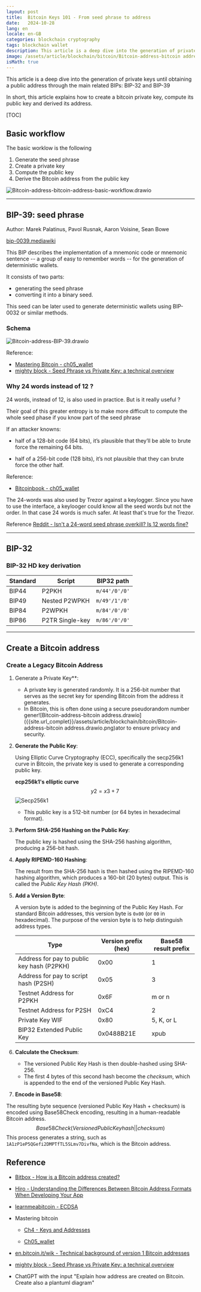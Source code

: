 ```yaml
---
layout: post
title:  Bitcoin Keys 101 - From seed phrase to address
date:   2024-10-28
lang: en
locale: en-GB
categories: blockchain cryptography
tags: blockchain wallet
description: This article is a deep dive into the generation of private keys until obtaining a public address through the main related BIPs - BIP-32 and BIP-39
image: /assets/article/blockchain/bitcoin/Bitcoin-address-bitcoin address.drawio.png
isMath: true
---
```


This article is a deep dive into the generation of private keys until obtaining a public address through the main related BIPs: BIP-32 and BIP-39

In short, this article explains how to create a bitcoin private key, compute its public key and derived its address.

[TOC]



## Basic workflow

The basic worklow is the following

1) Generate the seed phrase
2) Create a private key
3) Compute the public key
4) Derive the Bitcoin address from the public key

![Bitcoin-address-bitcoin-address-basic-workflow.drawio]({{site.url_complet}}/assets/article/blockchain/bitcoin/Bitcoin-address-bitcoin-address-basic-workflow.drawio.png)

------

## BIP-39: seed phrase

Author: Marek Palatinus, Pavol Rusnak, Aaron Voisine, Sean Bowe

[bip-0039.mediawiki](https://github.com/bitcoin/bips/blob/master/bip-0039.mediawiki)

This BIP describes the implementation of a mnemonic code or mnemonic sentence -- a group of easy to remember words -- for the generation of deterministic wallets.

It consists of two parts:

-  generating the seed phrase
- converting it into a binary seed. 



This seed can be later used to generate deterministic wallets using BIP-0032 or similar methods.

### Schema

![Bitcoin-address-BIP-39.drawio]({{site.url_complet}}/assets/article/blockchain/bitcoin/Bitcoin-address-BIP-39.drawio.png)



Reference:

- [Mastering Bitcoin - ch05_wallet](https://github.com/bitcoinbook/bitcoinbook/blob/6d1c26e1640ae32b28389d5ae4caf1214c2be7db/ch05_wallets.adoc#L315)
- [mighty block - Seed Phrase vs Private Key: a technical overview](https://mightyblock.co/blog/seed-phrase-vs-private-key-a-technical-overview/)

### Why 24 words instead of 12 ?

24 words, instead of 12, is also used in practice. But is it really useful ?

Their goal of this greater entropy is to make more difficult to compute the whole seed phase if you know part of the seed phrase

If an attacker knowns:

-  half of a 128-bit code (64 bits), it’s plausible that they’ll be able to brute force the remaining 64 bits.

- half of a 256-bit code (128 bits), it’s not plausible that they can brute force the other half.

Reference:

- [Bitcoinbook - ch05_wallet](https://github.com/bitcoinbook/bitcoinbook/blob/6d1c26e1640ae32b28389d5ae4caf1214c2be7db/ch05_wallets.adoc#L315)

The 24-words was also used by Trezor against a keylogger. Since you have to use the interface, a keylooger could know all the seed words but not the order. In that case 24 words is much safer. At least  that's true for the Trezor. 

Reference [Reddit - Isn't a 24-word seed phrase overkill? Is 12 words fine?](https://www.reddit.com/r/Bitcoin/comments/rnr08u/comment/hpu27n0/?utm_source=share&utm_medium=web3x&utm_name=web3xcss&utm_term=1&utm_content=share_button)

------

## BIP-32

### BIP-32 HD key derivation

| Standard | Script          | BIP32 path    |
| -------- | --------------- | ------------- |
| BIP44    | P2PKH           | `m/44'/0'/0'` |
| BIP49    | Nested P2WPKH   | `m/49'/1'/0'` |
| BIP84    | P2WPKH          | `m/84'/0'/0'` |
| BIP86    | P2TR Single-key | `m/86'/0'/0'` |

------

## Create a Bitcoin address

### Create a Legacy Bitcoin Address

1. Generate a Private Key**:

   - A private key is generated randomly. It is a 256-bit number that serves as the secret key for spending Bitcoin from the address it generates.
   - In Bitcoin, this is often done using a secure pseudorandom number gener![Bitcoin-address-bitcoin address.drawio]({{site.url_complet}}/assets/article/blockchain/bitcoin/Bitcoin-address-bitcoin address.drawio.png)ator to ensure privacy and security.

   

2. **Generate the Public Key**:

   Using Elliptic Curve Cryptography (ECC), specifically the secp256k1 curve in Bitcoin, the private key is used to generate a corresponding public key.

   **ecp256k1's elliptic curve**
   $$
    y2 = x3 + 7 
   $$
   ![Secp256k1]({{site.url_complet}}/assets/article/blockchain/bitcoin/Secp256k1.png)

   - This public key is a 512-bit number (or 64 bytes in hexadecimal format).

3. **Perform SHA-256 Hashing on the Public Key**:

   The public key is hashed using the SHA-256 hashing algorithm, producing a 256-bit hash.

4. **Apply RIPEMD-160 Hashing**:

   The result from the SHA-256 hash is then hashed using the RIPEMD-160 hashing algorithm, which produces a 160-bit (20 bytes) output. This is called the *Public Key Hash (PKH)*.

5. **Add a Version Byte**:

   A version byte is added to the beginning of the Public Key Hash. For standard Bitcoin addresses, this version byte is `0x00` (or `00` in hexadecimal). The purpose of the version byte is to help distinguish address types.

   | Type                                       | Version prefix (hex) | Base58 result prefix |
   | ------------------------------------------ | -------------------- | -------------------- |
   | Address for pay to public key hash (P2PKH) | 0x00                 | 1                    |
   | Address for pay to script hash (P2SH)      | 0x05                 | 3                    |
   | Testnet Address for P2PKH                  | 0x6F                 | m or n               |
   | Testnet Address for P2SH                   | 0xC4                 | 2                    |
   | Private Key WIF                            | 0x80                 | 5, K, or L           |
   | BIP32 Extended Public Key                  | 0x0488B21E           | xpub                 |

6. **Calculate the Checksum**:

   - The versioned Public Key Hash is then double-hashed using SHA-256.
   - The first 4 bytes of this second hash become the *checksum*, which is appended to the end of the versioned Public Key Hash.

7. **Encode in Base58**:

The resulting byte sequence (versioned Public Key Hash + checksum) is encoded using Base58Check encoding, resulting in a human-readable Bitcoin address.
$$
Base58Check(Versioned Public Key hash||checksum)
$$
This process generates a string, such as `1A1zP1eP5QGefi2DMPTfTL5SLmv7DivfNa`, which is the Bitcoin address.

## Reference

- [Bitbox - How is a Bitcoin address created?](https://bitbox.swiss/blog/how-is-a-bitcoin-address-created/)
- [Hiro - Understanding the Differences Between Bitcoin Address Formats When Developing Your App](https://www.hiro.so/blog/understanding-the-differences-between-bitcoin-address-formats-when-developing-your-app)
- [learnmeabitcoin - ECDSA](https://learnmeabitcoin.com/technical/cryptography/elliptic-curve/ecdsa/)
- Mastering bitcoin
  - [Ch4 - Keys and Addresses](https://github.com/bitcoinbook/bitcoinbook/blob/develop/ch04_keys.adoc)

  - [Ch05_wallet](https://github.com/bitcoinbook/bitcoinbook/blob/6d1c26e1640ae32b28389d5ae4caf1214c2be7db/ch05_wallets.adoc#L315)

- [en.bitcoin.it/wik - Technical background of version 1 Bitcoin addresses](https://en.bitcoin.it/wiki/Technical_background_of_version_1_Bitcoin_addresses)
- [mighty block - Seed Phrase vs Private Key: a technical overview](https://mightyblock.co/blog/seed-phrase-vs-private-key-a-technical-overview/)
- ChatGPT with the input "Explain how address are created on Bitcoin. Create also a plantuml diagram"